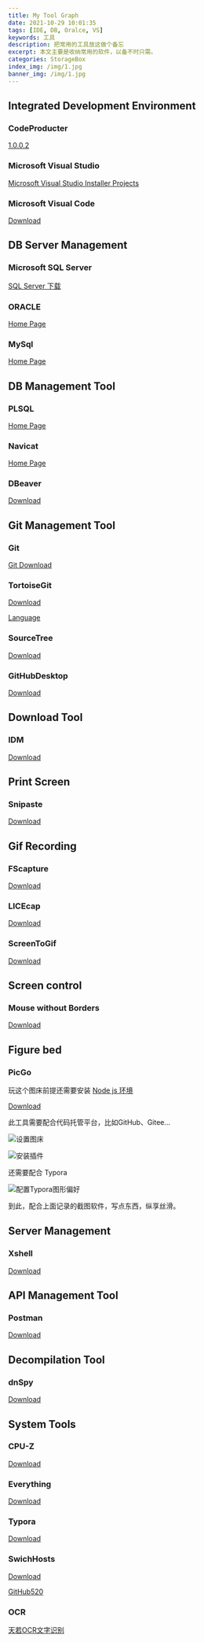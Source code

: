 ```yaml
---
title: My Tool Graph
date: 2021-10-29 10:01:35
tags: [IDE, DB, Oralce, VS] 
keywords: 工具
description: 把常用的工具放这做个备忘
excerpt: 本文主要是收纳常用的软件，以备不时只需。
categories: StorageBox
index_img: /img/1.jpg
banner_img: /img/1.jpg
---
```


##  Integrated Development Environment

### CodeProducter

[1.0.0.2](https://raw.githubusercontent.com/XLZF/CodeProducter/main/CodeProduct.msi)

### Microsoft Visual Studio

[Microsoft Visual Studio Installer Projects](https://marketplace.visualstudio.com/items?itemName=VisualStudioClient.MicrosoftVisualStudio2017InstallerProjects)

### Microsoft Visual Code

[Download](https://code.visualstudio.com/download)

## DB Server Management

### Microsoft  SQL Server 

[SQL Server 下载 ](https://www.microsoft.com/zh-cn/sql-server/sql-server-downloads)

### ORACLE

[Home Page](https://www.oracle.com/index.html)

### MySql

[Home Page](https://www.mysql.com/)

## DB Management Tool

### PLSQL

[Home Page](https://www.oracle.com/database/technologies/appdev/plsql.html)

### Navicat

[Home Page](https://www.navicat.com.cn/)

### DBeaver

[Download](https://download.dbeaver.com/community/21.2.3/dbeaver-ce-21.2.3-x86_64-setup.exe)

## Git Management Tool

### Git

[Git Download](https://git-scm.com/)

### TortoiseGit

[Download](https://tortoisegit.org/download/)

[Language](https://download.tortoisegit.org/tgit/2.12.0.0/TortoiseGit-LanguagePack-2.12.0.0-64bit-zh_CN.msi)

### SourceTree

[Download](https://product-downloads.atlassian.com/software/sourcetree/windows/ga/SourceTreeSetup-3.4.1.exe)

### GitHubDesktop

[Download](https://desktop.github.com/)

## Download Tool

### IDM

[Download](https://www.internetdownloadmanager.com/) 

## Print Screen

### Snipaste

[Download](https://zh.snipaste.com/)

## Gif Recording

### FScapture

[Download](https://www.faststonecapture.cn/)

### LICEcap

[Download](https://www.cockos.com/licecap/)

### ScreenToGif 

[Download](https://www.screentogif.com/)

## Screen control

### Mouse without Borders

[Download](https://www.microsoft.com/en-us/download/details.aspx?id=35460)

## Figure bed

### PicGo

玩这个图床前提还需要安装 [Node js 环境](http://nodejs.cn/download/)

[Download](https://molunerfinn.com/PicGo/)

此工具需要配合代码托管平台，比如GitHub、Gitee...

![设置图床](https://gitee.com/xlzf/blog-image/raw/master/image-20211029230925649.png)

![安装插件](https://gitee.com/xlzf/blog-image/raw/master/image-20211029231021534.png)

还需要配合 Typora 

![配置Typora图形偏好](https://gitee.com/xlzf/blog-image/raw/master/image-20211029231145747.png)

到此，配合上面记录的截图软件，写点东西，纵享丝滑。

## Server Management

### Xshell

[Download](https://www.netsarang.com/zh/xshell/)

## API Management Tool

### Postman

[Download](https://www.postman.com/)

## Decompilation Tool

### dnSpy

[Download](https://github.com/dnSpy/dnSpy/releases)

## System Tools

### CPU-Z

[Download](https://www.cpuid.com/)

### Everything

[Download](https://www.voidtools.com/zh-cn/)

### Typora

[Download](https://www.typora.io/#windows)

### SwichHosts

[Download](https://github.com/oldj/SwitchHosts/releases)

[GitHub520](https://cdn.jsdelivr.net/gh/521xueweihan/GitHub520@main/hosts)

### OCR

[天若OCR文字识别](http://ocr.tianruo.net/)

